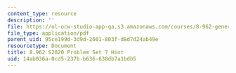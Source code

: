 ```yaml
---
content_type: resource
description: ''
file: https://ol-ocw-studio-app-qa.s3.amazonaws.com/courses/8-962-general-relativity-spring-2020/14ab036a0cd5237bb636638db7a1bdb5_MIT8_962S20_pset07_hint.pdf
file_type: application/pdf
parent_uid: 95ce199d-3d9d-2601-803f-d8d7d24ab49e
resourcetype: Document
title: 8.962 S2020 Problem Set 7 Hint
uid: 14ab036a-0cd5-237b-b636-638db7a1bdb5
---
```

